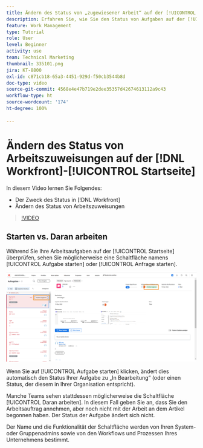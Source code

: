 ```yaml
---
title: Ändern des Status von „zugewiesener Arbeit“ auf der [!UICONTROL Startseite]
description: Erfahren Sie, wie Sie den Status von Aufgaben auf der [!UICONTROL Startseite] ändern können, um anzuzeigen, dass sie in Bearbeitung sind. Verstehen Sie, warum der Status in [!DNL  Workfront]wichtig ist.
feature: Work Management
type: Tutorial
role: User
level: Beginner
activity: use
team: Technical Marketing
thumbnail: 335101.png
jira: KT-8800
exl-id: c871cb18-65a3-4451-929d-f50cb3544b8d
doc-type: video
source-git-commit: 4568e4e47b719e2dee35357d42674613112a9c43
workflow-type: ht
source-wordcount: '174'
ht-degree: 100%

---
```


# Ändern des Status von Arbeitszuweisungen auf der [!DNL Workfront]-[!UICONTROL Startseite]

In diesem Video lernen Sie Folgendes:

* Der Zweck des Status in [!DNL  Workfront]
* Ändern des Status von Arbeitszuweisungen

>[!VIDEO](https://video.tv.adobe.com/v/335101/?quality=12&learn=on&enablevpops)

## Starten vs. Daran arbeiten

Während Sie Ihre Arbeitsaufgaben auf der [!UICONTROL Startseite] überprüfen, sehen Sie möglicherweise eine Schaltfläche namens [!UICONTROL Aufgabe starten] oder [!UICONTROL Anfrage starten].

![[!DNL Workfront]-[!UICONTROL Startseite], auf der die Schaltfläche [!UICONTROL Aufgabe starten] lautet.](assets/worker-fundamentals-1.png)

Wenn Sie auf [!UICONTROL Aufgabe starten] klicken, ändert dies automatisch den Status Ihrer Aufgabe zu „In Bearbeitung“ (oder einen Status, der diesem in Ihrer Organisation entspricht).

Manche Teams sehen stattdessen möglicherweise die Schaltfläche [!UICONTROL Daran arbeiten]. In diesem Fall geben Sie an, dass Sie den Arbeitsauftrag annehmen, aber noch nicht mit der Arbeit an dem Artikel begonnen haben. Der Status der Aufgabe ändert sich nicht.

Der Name und die Funktionalität der Schaltfläche werden von Ihren System- oder Gruppenadmins sowie von den Workflows und Prozessen Ihres Unternehmens bestimmt.

<!--
learn more URLs
-->
